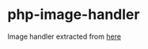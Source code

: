 php-image-handler
=================
Image handler extracted from [here](https://github.com/tokolist/yii-components)
